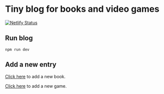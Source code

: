 # Tiny blog for books and video games

[![Netlify Status](https://api.netlify.com/api/v1/badges/95b0d90c-1a3c-4197-b81c-f6a131a0cefb/deploy-status)](https://app.netlify.com/sites/lectures/deploys)

## Run blog

```dev
npm run dev
```

## Add a new entry

[Click here](https://github.com/XavierJp/Listes/new/master/books?filename=nouveau-livre.md&value=---%0Atitle%3A%20nouveau%20livre%20%F0%9F%93%96%0Adate%3A%202020-04-28%0Arating%3A%205%0Aauthor%3A%20Paul%20Bismuth%0A---%0A%0ABla%20bla) to add a new book.

[Click here](https://github.com/XavierJp/Listes/new/master/games?filename=nouveau-jeu.md&value=---%0Atitle%3A%20nouveau%20jeu%20%F0%9F%93%96%0Adate%3A%202020-04-28%0Arating%3A%205%0Aplaytime%3A%203h%0A---%0A%0ABla%20bla) to add a new game.
